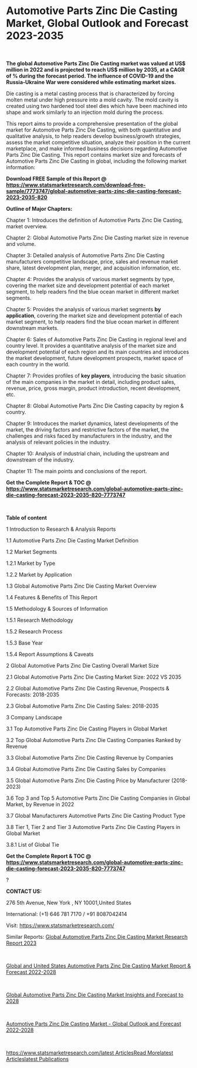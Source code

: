 <h1>Automotive Parts Zinc Die Casting Market, Global Outlook and Forecast 2023-2035</h1><br/><p><strong>The global Automotive Parts Zinc Die Casting market was valued at US$ million in 2022 and is projected to reach US$ million by 2035, at a <strong>CAGR</strong> of % during the forecast period. The influence of COVID-19 and the Russia-Ukraine War were considered while estimating market sizes.</strong></p>
 
 
 
 <p>Die casting is a metal casting process that is characterized by forcing molten metal under high pressure into a mold cavity. The mold cavity is created using two hardened tool steel dies which have been machined into shape and work similarly to an injection mold during the process.</p>
 
 
 
 <p>This report aims to provide a comprehensive presentation of the global market for Automotive Parts Zinc Die Casting, with both quantitative and qualitative analysis, to help readers develop business/growth strategies, assess the market competitive situation, analyze their position in the current marketplace, and make informed business decisions regarding Automotive Parts Zinc Die Casting. This report contains market size and forecasts of Automotive Parts Zinc Die Casting in global, including the following market information:</p>
 
 
 
 <p><strong>Download FREE Sample of this Report @ <a href="https://www.statsmarketresearch.com/download-free-sample/7773747/global-automotive-parts-zinc-die-casting-forecast-2023-2035-820">https://www.statsmarketresearch.com/download-free-sample/7773747/global-automotive-parts-zinc-die-casting-forecast-2023-2035-820</a></strong></p>
 
 
 
 <p><strong>Outline of Major Chapters:</strong></p>
 
 
 
 <p>Chapter 1: Introduces the definition of Automotive Parts Zinc Die Casting, market overview.</p>
 
 
 
 <p>Chapter 2: Global Automotive Parts Zinc Die Casting market size in revenue and volume.</p>
 
 
 
 <p>Chapter 3: Detailed analysis of Automotive Parts Zinc Die Casting manufacturers competitive landscape, price, sales and revenue market share, latest development plan, merger, and acquisition information, etc.</p>
 
 
 
 <p>Chapter 4: Provides the analysis of various market segments by type, covering the market size and development potential of each market segment, to help readers find the blue ocean market in different market segments.</p>
 
 
 
 <p>Chapter 5: Provides the analysis of various market segments <strong>by application</strong>, covering the market size and development potential of each market segment, to help readers find the blue ocean market in different downstream markets.</p>
 
 
 
 <p>Chapter 6: Sales of Automotive Parts Zinc Die Casting in regional level and country level. It provides a quantitative analysis of the market size and development potential of each region and its main countries and introduces the market development, future development prospects, market space of each country in the world.</p>
 
 
 
 <p>Chapter 7: Provides profiles of <strong>key players</strong>, introducing the basic situation of the main companies in the market in detail, including product sales, revenue, price, gross margin, product introduction, recent development, etc.</p>
 
 
 
 <p>Chapter 8: Global Automotive Parts Zinc Die Casting capacity by region & country.</p>
 
 
 
 <p>Chapter 9: Introduces the market dynamics, latest developments of the market, the driving factors and restrictive factors of the market, the challenges and risks faced by manufacturers in the industry, and the analysis of relevant policies in the industry.</p>
 
 
 
 <p>Chapter 10: Analysis of industrial chain, including the upstream and downstream of the industry.</p>
 
 
 
 <p>Chapter 11: The main points and conclusions of the report.</p>
 
 
 
 <div><b>Get the Complete Report & TOC @ <a href="https://www.statsmarketresearch.com/global-automotive-parts-zinc-die-casting-forecast-2023-2035-820-7773747">https://www.statsmarketresearch.com/global-automotive-parts-zinc-die-casting-forecast-2023-2035-820-7773747</a></b></div>
 
 
 
 <p><br />
 
 <b>Table of content</b></p>
 
 
 
 <p>1 Introduction to Research & Analysis Reports<br />
 
 1.1 Automotive Parts Zinc Die Casting Market Definition<br />
 
 1.2 Market Segments<br />
 
 1.2.1 Market by Type<br />
 
 1.2.2 Market by Application<br />
 
 1.3 Global Automotive Parts Zinc Die Casting Market Overview<br />
 
 1.4 Features & Benefits of This Report<br />
 
 1.5 Methodology & Sources of Information<br />
 
 1.5.1 Research Methodology<br />
 
 1.5.2 Research Process<br />
 
 1.5.3 Base Year<br />
 
 1.5.4 Report Assumptions & Caveats<br />
 
 2 Global Automotive Parts Zinc Die Casting Overall Market Size<br />
 
 2.1 Global Automotive Parts Zinc Die Casting Market Size: 2022 VS 2035<br />
 
 2.2 Global Automotive Parts Zinc Die Casting Revenue, Prospects & Forecasts: 2018-2035<br />
 
 2.3 Global Automotive Parts Zinc Die Casting Sales: 2018-2035<br />
 
 3 Company Landscape<br />
 
 3.1 Top Automotive Parts Zinc Die Casting Players in Global Market<br />
 
 3.2 Top Global Automotive Parts Zinc Die Casting Companies Ranked by Revenue<br />
 
 3.3 Global Automotive Parts Zinc Die Casting Revenue by Companies<br />
 
 3.4 Global Automotive Parts Zinc Die Casting Sales by Companies<br />
 
 3.5 Global Automotive Parts Zinc Die Casting Price by Manufacturer (2018-2023)<br />
 
 3.6 Top 3 and Top 5 Automotive Parts Zinc Die Casting Companies in Global Market, by Revenue in 2022<br />
 
 3.7 Global Manufacturers Automotive Parts Zinc Die Casting Product Type<br />
 
 3.8 Tier 1, Tier 2 and Tier 3 Automotive Parts Zinc Die Casting Players in Global Market<br />
 
 3.8.1 List of Global Tie</p>
 
 
 
 <div><b>Get the Complete Report & TOC @ <a href="https://www.statsmarketresearch.com/global-automotive-parts-zinc-die-casting-forecast-2023-2035-820-7773747">https://www.statsmarketresearch.com/global-automotive-parts-zinc-die-casting-forecast-2023-2035-820-7773747</a></b></div>
 
 
 
 <p>? </p>
 
 
 
 <p><b>CONTACT US:</b><br />
 
 276 5th Avenue, New York , NY 10001,United States<br />
 
 International: (+1) 646 781 7170 / +91 8087042414<br />
 
 Visit: <a href="https://www.statsmarketresearch.com/">https://www.statsmarketresearch.com/</a><br />
 
 Similar Reports: <a href="https://www.statsmarketresearch.com/global-automotive-parts-zinc-die-casting-forecast-2023-2035-820-7773747">Global Automotive Parts Zinc Die Casting Market Research Report 2023</a><br />
 
 <br />
 
 <a href="https://www.statsmarketresearch.com/global-automotive-parts-zinc-die-casting-forecast-2023-2035-820-7773747">Global and United States Automotive Parts Zinc Die Casting Market Report & Forecast 2022-2028</a><br />
 
 <br />
 
 <a href="https://www.statsmarketresearch.com/global-automotive-parts-zinc-die-casting-forecast-2023-2035-820-7773747">Global Automotive Parts Zinc Die Casting Market Insights and Forecast to 2028</a><br />
 
 <br />
 
 <a href="https://www.statsmarketresearch.com/global-automotive-parts-zinc-die-casting-forecast-2023-2035-820-7773747">Automotive Parts Zinc Die Casting Market - Global Outlook and Forecast 2022-2028</a><br />
 
 <br />
 
 <a href="https://gyeongbokgung.com">https://www.statsmarketresearch.com/</a><a href="https://hallyeomaritime.com">latest Articles</a><a href="https://jingwansa.com">Read More</a><a href="https://nguoiviet.jp/">latest Articles</a><a href="https://www.intelmarketresearch.com/">latest Publications</a></p>